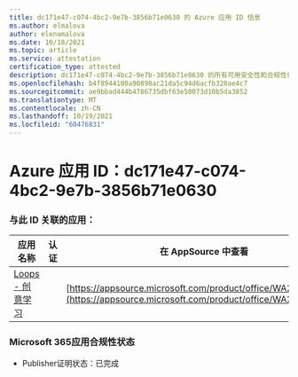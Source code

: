 ```yaml
---
title: dc171e47-c074-4bc2-9e7b-3856b71e0630 的 Azure 应用 ID 信息
ms.author: elmalova
author: elenamalova
ms.date: 10/18/2021
ms.topic: article
ms.service: attestation
certification_type: attested
description: dc171e47-c074-4bc2-9e7b-3856b71e0630 的所有可用安全性和合规性信息。
ms.openlocfilehash: b4f8944100a90898ac21da5c94d6acfb328ae4c7
ms.sourcegitcommit: ae9bbad444b4786735dbf63e50073d10b5da3852
ms.translationtype: MT
ms.contentlocale: zh-CN
ms.lasthandoff: 10/19/2021
ms.locfileid: "60476831"
---
```

# <a name="azure-app-id-dc171e47-c074-4bc2-9e7b-3856b71e0630"></a>Azure 应用 ID：dc171e47-c074-4bc2-9e7b-3856b71e0630


### <a name="apps-associated-with-this-id"></a>与此 ID 关联的应用：
| **应用名称** | **认证** | **在 AppSource 中查看** |
|--------------|---------------|-----------------------|
| [Loops - 创意学习](https://docs.microsoft.com/microsoft-365-app-certification/forward/WA200003074) |  | [https://appsource.microsoft.com/product/office/WA200003074](https://appsource.microsoft.com/product/office/WA200003074) |

### <a name="microsoft-365-app-compliance-status"></a>Microsoft 365应用合规性状态
- Publisher证明状态：已完成
